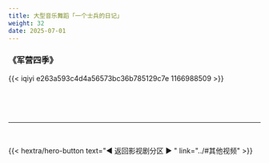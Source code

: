 ```yaml
---
title: 大型音乐舞蹈「一个士兵的日记」
weight: 32
date: 2025-07-01
---
```


### 《军营四季》

{{< iqiyi e263a593c4d4a56573bc36b785129c7e 1166988509 >}}



<br>
<br>
<br>
<hr>
<br>


{{< hextra/hero-button text="◀ 返回影视剧分区 ▶ " link="../#其他视频" >}}